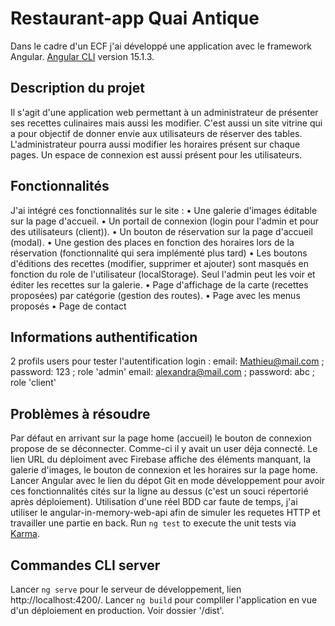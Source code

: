 # Restaurant-app Quai Antique

Dans le cadre d'un ECF j'ai développé une application avec le framework Angular.
[Angular CLI](https://github.com/angular/angular-cli) version 15.1.3.

## Description du projet
Il s'agit d'une application web permettant à un administrateur de présenter ses recettes culinaires
mais aussi les modifier. C'est aussi un site vitrine qui a pour objectif de donner envie aux utilisateurs de réserver des tables.
L'administrateur pourra aussi modifier les horaires présent sur chaque pages.
Un espace de connexion est aussi présent pour les utilisateurs.

## Fonctionnalités
J'ai intégré ces fonctionnalités sur le site :
• Une galerie d'images éditable sur la page d'accueil.
• Un portail de connexion (login pour l'admin et pour des utilisateurs (client)).
• Un bouton de réservation sur la page d'accueil (modal).
• Une gestion des places en fonction des horaires lors de la réservation (fonctionnalité qui sera implémenté plus tard)
• Les boutons d'éditions des recettes (modifier, supprimer et ajouter) sont masqués en fonction du role de l'utilisateur (localStorage).
  Seul l'admin peut les voir et éditer les recettes sur la galerie.
• Page d'affichage de la carte (recettes proposées) par catégorie (gestion des routes).
• Page avec les menus proposés
• Page de contact

## Informations authentification
2 profils users pour tester l'autentification login :
email: Mathieu@mail.com ; password: 123 ; role 'admin'
email: alexandra@mail.com ; password: abc ; role 'client'

## Problèmes à résoudre
Par défaut en arrivant sur la page home (accueil) le bouton de connexion propose de se déconnecter.
Comme-ci il y avait un user déja connecté.
Le lien URL du déploiment avec Firebase affiche des éléments manquant, la galerie d'images, le bouton de connexion et les horaires sur la page home.
Lancer Angular avec le lien du dépot Git en mode développement pour avoir ces fonctionnalités cités sur la ligne au dessus 
(c'est un souci répertorié après déploiement).
Utilisation d'une réel BDD car faute de temps, j'ai utiliser le angular-in-memory-web-api afin de simuler les requetes HTTP et travailler une partie en back.
Run `ng test` to execute the unit tests via [Karma](https://karma-runner.github.io).

## Commandes CLI server
Lancer `ng serve` pour le serveur de développement, lien http://localhost:4200/.
Lancer `ng build` pour compliler l'application en vue d'un déploiement en production.
Voir dossier '/dist'.

